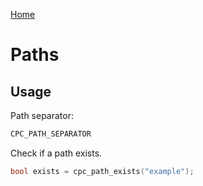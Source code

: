[Home](https://milesbarr.github.io/cross-platform-c/)

# Paths

## Usage

Path separator:

```c
CPC_PATH_SEPARATOR
```

Check if a path exists.

```c
bool exists = cpc_path_exists("example");
```
